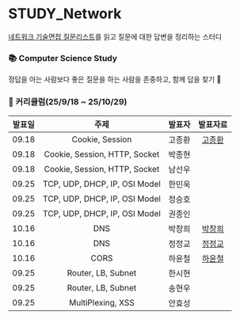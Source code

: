 # STUDY_Network
[네트워크 기술면접 질문리스트](https://github.com/VSFe/Tech-Interview/blob/main/03-NETWORK.md)를 읽고 질문에 대한 답변을 정리하는 스터디

### 📚 Computer Science Study <br>
정답을 아는 사람보다 좋은 질문을 하는 사람을 존중하고, 함께 답을 찾기 🔎 

### 📆 커리큘럼(25/9/18 ~ 25/10/29)

|          발표일           |                           주제                          |       발표자        |       발표자료      |
| :---------------------: | :----------------------------------------------------------------: | :-------------: | :---------: |
| 09.18 | Cookie, Session | 고종환 | [고종환](https://github.com/SSAFY-Seoul-Class-7/STUDY_Network/blob/main/Cookie%2C%20Session%2C%20HTTP%2C%20Socket/%EB%84%A4%ED%8A%B8%EC%9B%8C%ED%81%AC_%EB%B0%9C%ED%91%9C%EC%84%B8%EC%85%98.pdf) |
| 09.18 | Cookie, Session, HTTP, Socket | 박종현 |  |
| 09.18 | Cookie, Session, HTTP, Socket | 남선우 |  |
| 09.25 | TCP, UDP, DHCP, IP, OSI Model | 한민욱 |  |
| 09.25 | TCP, UDP, DHCP, IP, OSI Model | 정승호 |  |
| 09.25 | TCP, UDP, DHCP, IP, OSI Model | 권종인 |  |
| 10.16 | DNS | 박창희 | [박창희](https://github.com/SSAFY-Seoul-Class-7/STUDY_Network/blob/main/Browser%2C%20DNS%2C%20SOP%2C%20CORS/%EB%B0%95%EC%B0%BD%ED%9D%AC_Browser.pdf) |
| 10.16 | DNS | 정정교 | [정정교](https://github.com/SSAFY-Seoul-Class-7/STUDY_Network/blob/main/Browser%2C%20DNS%2C%20SOP%2C%20CORS/%EC%A0%95%EC%A0%95%EA%B5%90_DNS.pdf)|
| 10.16 | CORS | 하윤철 | [하윤철](https://github.com/SSAFY-Seoul-Class-7/STUDY_Network/blob/main/Browser%2C%20DNS%2C%20SOP%2C%20CORS/SOP%2CCORS%EB%B0%9C%ED%91%9C%EC%9E%90%EB%A3%8C.pptx)|
| 09.25 | Router, LB, Subnet | 한시현 |  |
| 09.25 | Router, LB, Subnet | 송현우 |  |
| 09.25 | MultiPlexing, XSS | 안효성 |  |
